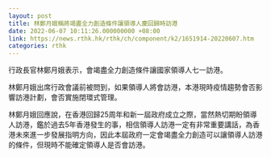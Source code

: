 ```yaml
---
layout: post
title: 林鄭月娥稱將竭盡全力創造條件讓領導人慶回歸時訪港
date: 2022-06-07 10:11:26.000000000 +08:00
link: https://news.rthk.hk/rthk/ch/component/k2/1651914-20220607.htm
categories: rthk
---
```


行政長官林鄭月娥表示，會竭盡全力創造條件讓國家領導人七一訪港。

林鄭月娥出席行政會議前被問到，如果領導人將會訪港，本港現時疫情趨勢會否影響訪港計劃，會否實施閉環式管理。

林鄭月娥回應說，在香港回歸25周年和新一屆政府成立之際，當然熱切期盼領導人訪港，鑑於過去5年香港發生的事，相信領導人訪港一定有非常重要講話，為香港未來進一步發展指明方向，因此本屆政府一定會竭盡全力創造可以讓領導人訪港的條件，但現時不能確定領導人是否會訪港。
